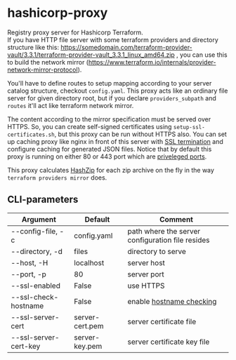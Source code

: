 hashicorp-proxy
=========
Registry proxy server for Hashicorp Terraform.\
If you have HTTP file server with some terraform providers and directory structure like this: https://somedomain.com/terraform-provider-vault/3.3.1/terraform-provider-vault_3.3.1_linux_amd64.zip
, you can use this to build the network mirror (https://www.terraform.io/internals/provider-network-mirror-protocol).

You'll have to define routes to setup mapping according to your server catalog structure, checkout `config.yaml`.
This proxy acts like an ordinary file server for given directory root, but if you declare `providers_subpath` and `routes` it'll act like terraform network mirror.

The content according to the mirror specification must be served over HTTPS. So, you can create self-signed certificates using `setup-ssl-certificates.sh`, but this proxy can be run without HTTPS also. You can set up caching proxy like nginx in front of this server with [SSL termination](https://www.f5.com/services/resources/glossary/ssl-termination) and configure caching for generated JSON files. Notice that by default this proxy is running on either 80 or 443 port which are [priveleged ports](https://www.w3.org/Daemon/User/Installation/PrivilegedPorts.html).

This proxy calculates [HashZip](https://pkg.go.dev/golang.org/x/mod/sumdb/dirhash#HashZip) for each zip archive on the fly in the way `terraform providers mirror` does.

CLI-parameters
----------------
| Argument | Default | Comment |
| ------ | ------- | ------- |
| --config-file, -c | config.yaml | path where the server configuration file resides |
| --directory, -d | files | directory to serve |
| --host, -H | localhost | server host |
| --port, -p | 80 | server port |
| --ssl-enabled | False | use HTTPS |
| --ssl-check-hostname | False | enable [hostname checking](https://docs.python.org/3/library/ssl.html#ssl.SSLContext.check_hostname) |    
| --ssl-server-cert | server-cert.pem | server certificate file |
| --ssl-server-cert-key | server-key.pem | server certificate key file |
